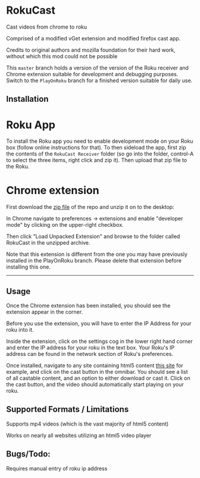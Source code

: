 # RokuCast
Cast videos from chrome to roku

Comprised of a modified vGet extension and modified firefox cast app.

Credits to original authors and mozilla foundation for their hard work, without which this mod could not be possible

This `master` branch holds a version of the version of the Roku receiver and Chrome extension suitable for development and debugging purposes. Switch to the `PlayOnRoku` branch for a finished version suitable for daily use.

## Installation

# Roku App

To install the Roku app you need to enable development mode on your Roku box (follow online instructions for that). To then sideload the app, first zip the contents of the `RokuCast Receiver` folder (so go into the folder, control-A to select the three items, right click and zip it). Then upload that zip file to the Roku.

# Chrome extension

First download the [zip file](https://github.com/pranav-prakash/RokuCast/archive/master.zip) of the repo and unzip it on to the desktop:

In Chrome navigate to preferences -> extensions and enable "developer mode" by clicking on the upper-right checkbox.

Then click "Load Unpacked Extension" and browse to the folder called RokuCast in the unzipped archive.

Note that this extension is different from the one you may have previously installed in the PlayOnRoku branch. Please delete that extension before installing this one.

---


## Usage

Once the Chrome extension has been installed, you should see the extension appear in the corner.

Before you use the extension, you will have to enter the IP Address for your roku into it.

Inside the extension, click on the settings cog in the lower right hand corner and enter the IP address for your roku in the text box. Your Roku's IP address can be found in the network section of Roku's preferences.

Once installed, navigate to any site containing html5 content [this site](https://people.mozilla.org/~mfinkle/casting/test.html) for example, and click on the cast button in the omnibar. You should see a list of all castable content, and an option to either download or cast it. Click on the cast button, and the video should automatically start playing on your roku.

## Supported Formats / Limitations

Supports mp4 videos (which is the vast majority of html5 content)

Works on nearly all websites utilizing an html5 video player

## Bugs/Todo:

Requires manual entry of roku ip address
